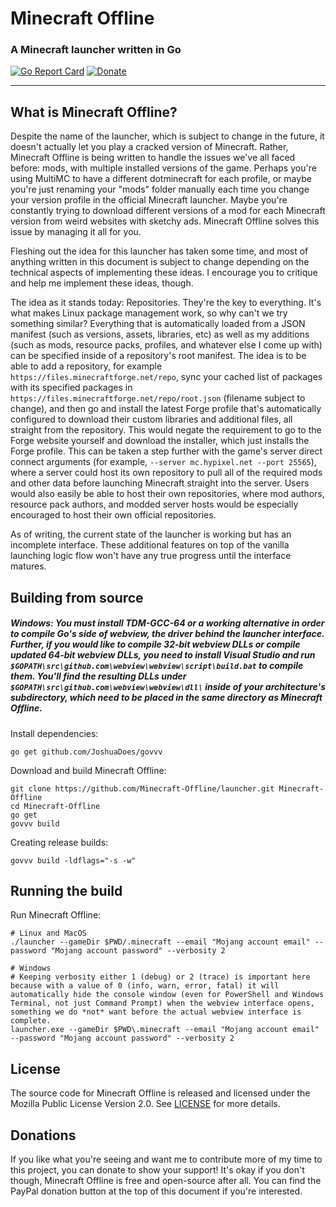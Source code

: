 # Minecraft Offline

### A Minecraft launcher written in Go

[![Go Report Card](https://goreportcard.com/badge/github.com/Minecraft-Offline/launcher)](https://goreportcard.com/report/github.com/Minecraft-Offline/launcher)
[![Donate](https://img.shields.io/badge/Donate-PayPal-green.svg)](https://paypal.me/JoshuaDoes)

---

## What is Minecraft Offline?

Despite the name of the launcher, which is subject to change in the future, it doesn't actually let you play a cracked version of Minecraft. Rather, Minecraft Offline is being written to handle the issues we've all faced before: mods, with multiple installed versions of the game. Perhaps you're using MultiMC to have a different dotminecraft for each profile, or maybe you're just renaming your "mods" folder manually each time you change your version profile in the official Minecraft launcher. Maybe you're constantly trying to download different versions of a mod for each Minecraft version from weird websites with sketchy ads. Minecraft Offline solves this issue by managing it all for you.

Fleshing out the idea for this launcher has taken some time, and most of anything written in this document is subject to change depending on the technical aspects of implementing these ideas. I encourage you to critique and help me implement these ideas, though.

The idea as it stands today: Repositories. They're the key to everything. It's what makes Linux package management work, so why can't we try something similar? Everything that is automatically loaded from a JSON manifest (such as versions, assets, libraries, etc) as well as my additions (such as mods, resource packs, profiles, and whatever else I come up with) can be specified inside of a repository's root manifest. The idea is to be able to add a repository, for example `https://files.minecraftforge.net/repo`, sync your cached list of packages with its specified packages in `https://files.minecraftforge.net/repo/root.json` (filename subject to change), and then go and install the latest Forge profile that's automatically configured to download their custom libraries and additional files, all straight from the repository. This would negate the requirement to go to the Forge website yourself and download the installer, which just installs the Forge profile. This can be taken a step further with the game's server direct connect arguments (for example, `--server mc.hypixel.net --port 25565`), where a server could host its own repository to pull all of the required mods and other data before launching Minecraft straight into the server. Users would also easily be able to host their own repositories, where mod authors, resource pack authors, and modded server hosts would be especially encouraged to host their own official repositories.

As of writing, the current state of the launcher is working but has an incomplete interface. These additional features on top of the vanilla launching logic flow won't have any true progress until the interface matures.

## Building from source

##### Windows: You *must* install TDM-GCC-64 or a working alternative in order to compile Go's side of webview, the driver behind the launcher interface. Further, if you would like to compile 32-bit webview DLLs or compile updated 64-bit webview DLLs, you need to install Visual Studio and run `$GOPATH\src\github.com\webview\webview\script\build.bat` to compile them. You'll find the resulting DLLs under `$GOPATH\src\github.com\webview\webview\dll\` inside of your architecture's subdirectory, which need to be placed in the same directory as Minecraft Offline.

Install dependencies:
```
go get github.com/JoshuaDoes/govvv
```

Download and build Minecraft Offline:
```
git clone https://github.com/Minecraft-Offline/launcher.git Minecraft-Offline
cd Minecraft-Offline
go get
govvv build
```

Creating release builds:
```
govvv build -ldflags="-s -w"
```

## Running the build

Run Minecraft Offline:
```
# Linux and MacOS
./launcher --gameDir $PWD/.minecraft --email "Mojang account email" --password "Mojang account password" --verbosity 2

# Windows
# Keeping verbosity either 1 (debug) or 2 (trace) is important here because with a value of 0 (info, warn, error, fatal) it will automatically hide the console window (even for PowerShell and Windows Terminal, not just Command Prompt) when the webview interface opens, something we do *not* want before the actual webview interface is complete.
launcher.exe --gameDir $PWD\.minecraft --email "Mojang account email" --password "Mojang account password" --verbosity 2
```

## License
The source code for Minecraft Offline is released and licensed under the Mozilla Public License Version 2.0. See [LICENSE](https://github.com/Minecraft-Offline/launcher/blob/master/LICENSE-MPL-2.0) for more details.

## Donations
If you like what you're seeing and want me to contribute more of my time to this project, you can donate to show your support! It's okay if you don't though, Minecraft Offline is free and open-source after all. You can find the PayPal donation button at the top of this document if you're interested.
